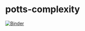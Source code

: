 # potts-complexity
[![Binder](https://mybinder.org/badge_logo.svg)](https://mybinder.org/v2/gh/Frederic-vW/potts-complexity/main?labpath=potts_complexity.ipynb)
